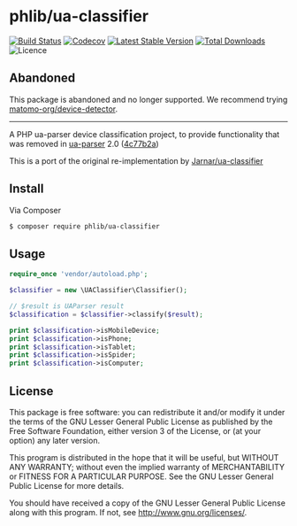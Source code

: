 # phlib/ua-classifier

[![Build Status](https://img.shields.io/travis/phlib/ua-classifier/master.svg)](https://travis-ci.org/phlib/ua-classifier)
[![Codecov](https://img.shields.io/codecov/c/github/phlib/ua-classifier.svg)](https://codecov.io/gh/phlib/ua-classifier)
[![Latest Stable Version](https://img.shields.io/packagist/v/phlib/ua-classifier.svg)](https://packagist.org/packages/phlib/ua-classifier)
[![Total Downloads](https://img.shields.io/packagist/dt/phlib/ua-classifier.svg)](https://packagist.org/packages/phlib/ua-classifier)
![Licence](https://img.shields.io/github/license/phlib/ua-classifier.svg)

## Abandoned

This package is abandoned and no longer supported. We recommend trying [matomo-org/device-detector](https://github.com/matomo-org/device-detector).

-----

A PHP ua-parser device classification project, to provide functionality that was removed in [ua-parser](https://github.com/tobie/ua-parser) 2.0
([4c77b2a](https://github.com/tobie/ua-parser/commit/4c77b2aa8d1f26f21e59c4901ea8c75bcbfb00aa))

This is a port of the original re-implementation by [Jarnar/ua-classifier](https://bitbucket.org/Jarnar/ua-classifier)

## Install

Via Composer

``` bash
$ composer require phlib/ua-classifier
```

## Usage

```php
require_once 'vendor/autoload.php';

$classifier = new \UAClassifier\Classifier();

// $result is UAParser result
$classification = $classifier->classify($result);

print $classification->isMobileDevice;
print $classification->isPhone;
print $classification->isTablet;
print $classification->isSpider;
print $classification->isComputer;
```

## License

This package is free software: you can redistribute it and/or modify
it under the terms of the GNU Lesser General Public License as published by
the Free Software Foundation, either version 3 of the License, or
(at your option) any later version.

This program is distributed in the hope that it will be useful,
but WITHOUT ANY WARRANTY; without even the implied warranty of
MERCHANTABILITY or FITNESS FOR A PARTICULAR PURPOSE.  See the
GNU Lesser General Public License for more details.

You should have received a copy of the GNU Lesser General Public License
along with this program.  If not, see <http://www.gnu.org/licenses/>.
